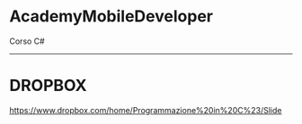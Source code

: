 # AcademyMobileDeveloper
Corso C#

---------------------------
# DROPBOX
https://www.dropbox.com/home/Programmazione%20in%20C%23/Slide
